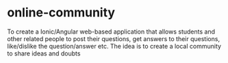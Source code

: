 # online-community
To create a Ionic/Angular web-based application that allows students and other related people to post their questions, get answers to their questions, like/dislike the question/answer etc. The idea is to create a local community to share ideas and doubts
